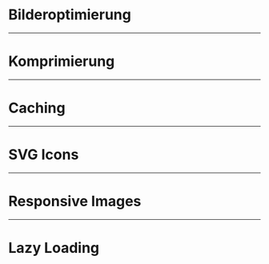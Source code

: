 # Bilderoptimierung

---

# Komprimierung

---

# Caching

---

# SVG Icons

---

# Responsive Images

---

# Lazy Loading
